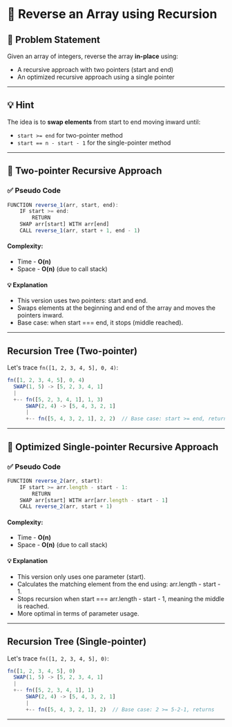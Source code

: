 # 🔁 Reverse an Array using Recursion

## 🧩 Problem Statement
Given an array of integers, reverse the array **in-place** using:
- A recursive approach with two pointers (start and end)
- An optimized recursive approach using a single pointer

---

## 💡 Hint

The idea is to **swap elements** from start to end moving inward until:
- `start >= end` for two-pointer method
- `start == n - start - 1` for the single-pointer method

---

## 📌 Two-pointer Recursive Approach

### ✅ Pseudo Code
```js
FUNCTION reverse_1(arr, start, end):
    IF start >= end:
        RETURN
    SWAP arr[start] WITH arr[end]
    CALL reverse_1(arr, start + 1, end - 1)
```
#### Complexity:
- Time - **O(n)**
- Space - **O(n)** (due to call stack)
#### 💡 Explanation
- This version uses two pointers: start and end.
- Swaps elements at the beginning and end of the array and moves the pointers inward.
- Base case: when start === end, it stops (middle reached).

---

## Recursion Tree (Two-pointer)

Let's trace `fn([1, 2, 3, 4, 5], 0, 4)`:
```js
fn([1, 2, 3, 4, 5], 0, 4)
  SWAP(1, 5) -> [5, 2, 3, 4, 1]
  |
  +-- fn([5, 2, 3, 4, 1], 1, 3)
      SWAP(2, 4) -> [5, 4, 3, 2, 1]
      |
      +-- fn([5, 4, 3, 2, 1], 2, 2)  // Base case: start >= end, returns
```
---

## 📌 Optimized Single-pointer Recursive Approach

### ✅ Pseudo Code
```js
FUNCTION reverse_2(arr, start):
    IF start >= arr.length - start - 1:
        RETURN
    SWAP arr[start] WITH arr[arr.length - start - 1]
    CALL reverse_2(arr, start + 1)
```
#### Complexity:
- Time - **O(n)**
- Space - **O(n)** (due to call stack)
#### 💡 Explanation
- This version only uses one parameter (start).
- Calculates the matching element from the end using: arr.length - start - 1.
- Stops recursion when start === arr.length - start - 1, meaning the middle is reached.
- More optimal in terms of parameter usage.

---

## Recursion Tree (Single-pointer)

Let's trace `fn([1, 2, 3, 4, 5], 0)`:
```js
fn([1, 2, 3, 4, 5], 0)
  SWAP(1, 5) -> [5, 2, 3, 4, 1]
  |
  +-- fn([5, 2, 3, 4, 1], 1)
      SWAP(2, 4) -> [5, 4, 3, 2, 1]
      |
      +-- fn([5, 4, 3, 2, 1], 2)  // Base case: 2 >= 5-2-1, returns
```
---